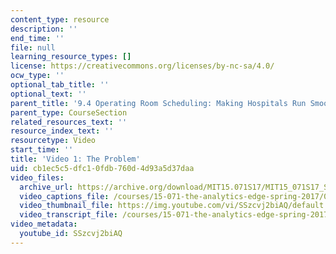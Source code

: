 ```yaml
---
content_type: resource
description: ''
end_time: ''
file: null
learning_resource_types: []
license: https://creativecommons.org/licenses/by-nc-sa/4.0/
ocw_type: ''
optional_tab_title: ''
optional_text: ''
parent_title: '9.4 Operating Room Scheduling: Making Hospitals Run Smoothly  (Recitation)'
parent_type: CourseSection
related_resources_text: ''
resource_index_text: ''
resourcetype: Video
start_time: ''
title: 'Video 1: The Problem'
uid: cb1ec5c5-dfc1-0fdb-760d-4d93a5d37daa
video_files:
  archive_url: https://archive.org/download/MIT15.071S17/MIT15_071S17_Session_9.4.02_300k.mp4
  video_captions_file: /courses/15-071-the-analytics-edge-spring-2017/090ec21207ec5a868d99bec711a6f256_SSzcvj2biAQ.vtt
  video_thumbnail_file: https://img.youtube.com/vi/SSzcvj2biAQ/default.jpg
  video_transcript_file: /courses/15-071-the-analytics-edge-spring-2017/9eb26ea62fea842bdf2b0e9108434f3c_SSzcvj2biAQ.pdf
video_metadata:
  youtube_id: SSzcvj2biAQ
---
```

